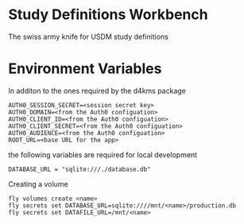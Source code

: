 # Study Definitions Workbench

The swiss army knife for USDM study definitions

# Environment Variables

In additon to the ones required by the d4kms package 

```
AUTH0_SESSION_SECRET=<session secret key>
AUTH0_DOMAIN=<from the Auth0 configuation>
AUTH0_CLIENT_ID=<from the Auth0 configuation>
AUTH0_CLIENT_SECRET=<from the Auth0 configuation>
AUTH0_AUDIENCE=<from the Auth0 configuation>
ROOT_URL=<base URL for the app>
```

the following variables are required for local development

```DATABASE_URL = "sqlite:///./database.db"```

Creating a volume

```
fly volumes create <name>
fly secrets set DATABASE_URL=sqlite:////mnt/<name>/production.db
fly secrets set DATAFILE_URL=/mnt/<name> 
```
